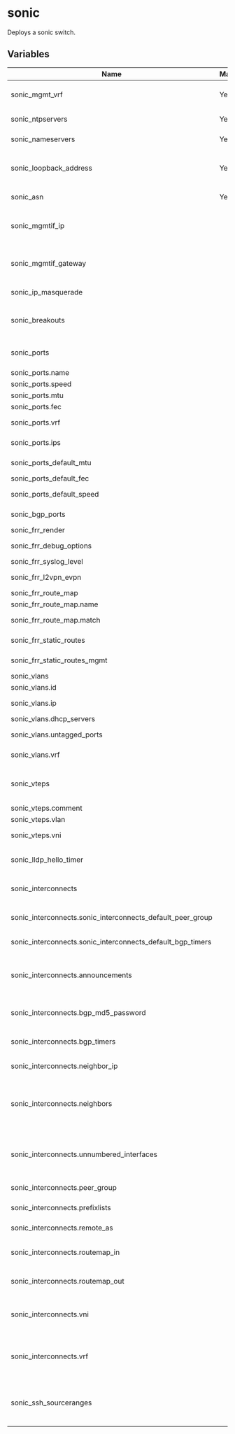 # sonic

Deploys a sonic switch.

## Variables

| Name                                                       | Mandatory | Description                                                                                                          |
|------------------------------------------------------------|-----------|----------------------------------------------------------------------------------------------------------------------|
| sonic_mgmt_vrf                                             | Yes       | Boolean flag to enable / disable the management vrf on the switch.                                                   |
| sonic_ntpservers                                           | Yes       | The time servers to use on the switch.                                                                               |
| sonic_nameservers                                          | Yes       | The name servers to use on the switch.                                                                               |
| sonic_loopback_address                                     | Yes       | The loopback address use for this router. Is used to identify routers with bgp unnumbered.                           |
| sonic_asn                                                  | Yes       | The autonomous system number of the router.                                                                          |
| sonic_mgmtif_ip                                            |           | The fixed IP address of the management interface in `IP/netmask` format. If not given, defaults to DHCP.             |
| sonic_mgmtif_gateway                                       |           | If using a fixed management IP, the default gateway for the management interface.                                    |
| sonic_ip_masquerade                                        |           | Enable ip masquerading on eth0.                                                                                      |
| sonic_breakouts                                            |           | The breakout configuration for ports. E.g. `dict('Ethernet0'='4x25G')`                                               |
| sonic_ports                                                |           | Special configuration for ports (mtu, fec, have highest precedence)                                                  |
| sonic_ports.name                                           |           | The port name.                                                                                                       |
| sonic_ports.speed                                          |           | Speed of the port.                                                                                                   |
| sonic_ports.mtu                                            |           | MTU of the port.                                                                                                     |
| sonic_ports.fec                                            |           | FEC used for the port.                                                                                               |
| sonic_ports.vrf                                            |           | VRF where the port should be bound to.                                                                               |
| sonic_ports.ips                                            |           | IPs to assign to the interface directly.                                                                             |
| sonic_ports_default_mtu                                    |           | MTU Default value for ports                                                                                          |
| sonic_ports_default_fec                                    |           | FEC Default value for ports                                                                                          |
| sonic_ports_default_speed                                  |           | Speed Default value for ports                                                                                        |
| sonic_bgp_ports                                            |           | Ports for the underlay BGP sessions                                                                                  |
| sonic_frr_render                                           |           | Render the frr config                                                                                                |
| sonic_frr_debug_options                                    |           | Debugging options for FRR.                                                                                           |
| sonic_frr_syslog_level                                     |           | Loglevel of FRR                                                                                                      |
| sonic_frr_l2vpn_evpn                                       |           | Enable l2vpn evpn as address family.                                                                                 |
| sonic_frr_route_map                                        |           | Configure a route map                                                                                                |
| sonic_frr_route_map.name                                   |           | Name of the route map                                                                                                |
| sonic_frr_route_map.match                                  |           | The matcher of the route map                                                                                         |
| sonic_frr_static_routes                                    |           | Static routes to be injected through FRR.                                                                            |
| sonic_frr_static_routes_mgmt                               |           | Static routes to be injected to the mgmt VRF.                                                                        |
| sonic_vlans                                                |           | VLANs to configure.                                                                                                  |
| sonic_vlans.id                                             |           | The VLAN ID.                                                                                                         |
| sonic_vlans.ip                                             |           | The IP of the SVI of this VLAN.                                                                                      |
| sonic_vlans.dhcp_servers                                   |           | Dhcp servers to relay to.                                                                                            |
| sonic_vlans.untagged_ports                                 |           | Array of untagged ports to bind to this VLAN.                                                                        |
| sonic_vlans.vrf                                            |           | The VRF to bind the VLANs SVI to.                                                                                    |
| sonic_vteps                                                |           | VTEPs to configure. If defined FRR will automatically advertise all VNIs.                                            |
| sonic_vteps.comment                                        |           | Description for the VTEP.                                                                                            |
| sonic_vteps.vlan                                           |           | The local VLAN interface.                                                                                            |
| sonic_vteps.vni                                            |           | The global VNI within the CLOS topology.                                                                             |
| sonic_lldp_hello_timer                                     |           | interval for the lldp daemon on the switch to send hello to neighbors                                                |
| sonic_interconnects                                        |           | Configure connections to other BGP parties (e.g. Internet or MPLS routers)                                           |
| sonic_interconnects.sonic_interconnects_default_peer_group |           | The default peer-group name where to put connecting parties.                                                         |
| sonic_interconnects.sonic_interconnects_default_bgp_timers |           | Default bgp timers for connecting parties.                                                                           |
| sonic_interconnects.announcements                          |           | BGP announcements to the connecting parties. (e.g. a static network announcement `network w.x.y.z/24`)               |
| sonic_interconnects.bgp_md5_password                       |           | Use a MD5 password for the BGP session with the remote party.                                                        |
| sonic_interconnects.bgp_timers                             |           | Use specific BGP timer values for the BGP session with the remote party.                                             |
| sonic_interconnects.neighbor_ip                            |           | Connect to this BGP neighbors IP.                                                                                    |
| sonic_interconnects.neighbors                              |           | Connect to this BGP neighbors - supports multiple neighbors and also BGP unnumbered by giving `Ethernet0 interface`. |
| sonic_interconnects.unnumbered_interfaces                  |           | Connect with BGP unnumbered on these interfaces - also sets IPv6 options to make unnumbered work right.              |
| sonic_interconnects.peer_group                             |           | Put the neighbor in this peer group.                                                                                 |
| sonic_interconnects.prefixlists                            |           | BGP Prefix Lists to configure.                                                                                       |
| sonic_interconnects.remote_as                              |           | The AS of the BGP neighbor.                                                                                          |
| sonic_interconnects.routemap_in                            |           | Apply an incoming routemap for this BGP session.                                                                     |
| sonic_interconnects.routemap_out                           |           | Apply an outgoing routemap for this BGP session.                                                                     |
| sonic_interconnects.vni                                    |           | This BGP session will connect the specified VNI within the CLOS topology with the given peer.                        |
| sonic_interconnects.vrf                                    |           | Use a dedicated BGP session fenced with an VRF for this connection. Also it declares the virtual network as layer-3. |
| sonic_ssh_sourceranges                                     |           |  The source ranges from which the switch should be reachable over SSH on its prod (non-management) addresses         |
